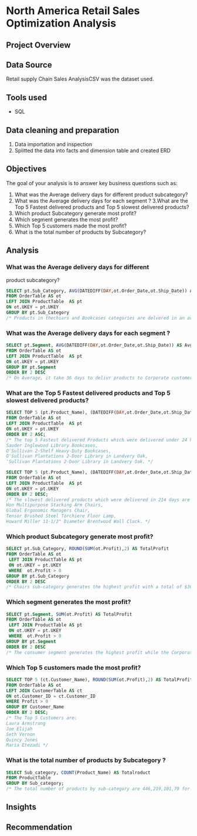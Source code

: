 # North America Retail Sales Optimization Analysis

## Project Overview

## Data Source
Retail supply Chain Sales AnalysisCSV was the dataset used.
## Tools used
- SQL
## Data cleaning and preparation
1. Data importation and inspection
2. Splitted the data into facts and dimension table and created ERD
## Objectives
The goal of your analysis is to answer key business questions such as: 
1. What was the Average delivery days for different 
product subcategory?
 2. What was the Average delivery days for each segment ?
 3.What are the Top 5 Fastest delivered products and Top 5 
slowest delivered products? 
4. Which product Subcategory generate most profit?
 5. Which segment generates the most profit?
 6. Which Top 5 customers made the most profit?
 7. What is the total number of products by Subcategory?
## Analysis
### What was the Average delivery days for different 
product subcategory?
```sql
SELECT pt.Sub_Category, AVG(DATEDIFF(DAY,ot.Order_Date,ot.Ship_Date)) AS AvgDeliveryDays
FROM OrderTable AS ot
LEFT JOIN ProductTable  AS pt
ON ot.UKEY = pt.UKEY
GROUP BY pt.Sub_Category
/* Products in thechiars and Bookcases categories are delvered in an average of 32 days whereas Furnishings takes 34 days and tables take 36 days */
```

### What was the Average delivery days for each segment ?
```sql
SELECT pt.Segment, AVG(DATEDIFF(DAY,ot.Order_Date,ot.Ship_Date)) AS AvgDeliveryDays
FROM OrderTable AS ot
LEFT JOIN ProductTable  AS pt
ON ot.UKEY = pt.UKEY
GROUP BY pt.Segment
ORDER BY 2 DESC
/* On Average, it take 36 days to delivr products to Corporate customers, 35 days to Home Office Customers and 32 days to Consumers. */
```

### What are the Top 5 Fastest delivered products and Top 5 slowest delivered products?
```sql
SELECT TOP 5 (pt.Product_Name), (DATEDIFF(DAY,ot.Order_Date,ot.Ship_Date)) AS DeliveryDays
FROM OrderTable AS ot
LEFT JOIN ProductTable  AS pt
ON ot.UKEY = pt.UKEY
ORDER BY 2 ASC; 
/* The top 5 Fastest delivered Products which were delivered under 24 hours are Sauder Camden County Barrister Bookcase, Planked Cherry Finish,
Sauder Inglewood Library Bookcases, 
O'Sullivan 2-Shelf Heavy-Duty Bookcases,
O'Sullivan Plantations 2-Door Library in Landvery Oak,
'Sullivan Plantations 2-Door Library in Landvery Oak. */

SELECT TOP 5 (pt.Product_Name), (DATEDIFF(DAY,ot.Order_Date,ot.Ship_Date)) AS DeliveryDays
FROM OrderTable AS ot
LEFT JOIN ProductTable  AS pt
ON ot.UKEY = pt.UKEY
ORDER BY 2 DESC; 
/* The slowest delivered products which were delivered in 214 days are Bush Mission Pointe Library,
Hon Multipurpose Stacking Arm Chairs,
Global Ergonomic Managers Chair,
Tensor Brushed Steel Torchiere Floor Lamp,
Howard Miller 11-1/2" Diameter Brentwood Wall Clock. */
```
### Which product Subcategory generate most profit?
```sql
SELECT pt.Sub_Category, ROUND(SUM(ot.Profit),2) AS TotalProfit
FROM OrderTable AS ot
 LEFT JOIN ProductTable AS pt 
 ON ot.UKEY = pt.UKEY
 WHERE  ot.Profit > 0
GROUP BY pt.Sub_Category
ORDER BY 2 DESC
/* Chairs sub-category generates the highest profit with a total of $36,471.1 while Tables generates the least profit. */
```
### Which segment generates the most profit?
```sql
SELECT pt.Segment, SUM(ot.Profit) AS TotalProfit
FROM OrderTable AS ot
 LEFT JOIN ProductTable AS pt 
 ON ot.UKEY = pt.UKEY
 WHERE  ot.Profit > 0
GROUP BY pt.Segment
ORDER BY 2 DESC
/* The consumer segment generates the highest profit while the Corporate generates the least. */
```
### Which Top 5 customers made the most profit?
```sql
SELECT TOP 5 (ct.Customer_Name), ROUND(SUM(ot.Profit),2) AS TotalProfit
FROM OrderTable AS ot
LEFT JOIN CustomerTable AS ct
ON ot.Customer_ID = ct.Customer_ID
WHERE Profit > 0
GROUP BY Customer_Name
ORDER BY 2 DESC;
/* The Top 5 Customers are:
Laura Armstrong
Joe Elijah
Seth Vernon
Quincy Jones
Maria Etezadi */
```
### What is the total number of products by Subcategory ?
```sql
SELECT Sub_category, COUNT(Product_Name) AS Totalroduct
FROM ProductTable
GROUP BY Sub_category;
/* The total number of products by sub-category are 446,219,101,79 for Furnisings, Chairs, Bookcases and Tables respectively. */
```

## Insights
## Recommendation 

